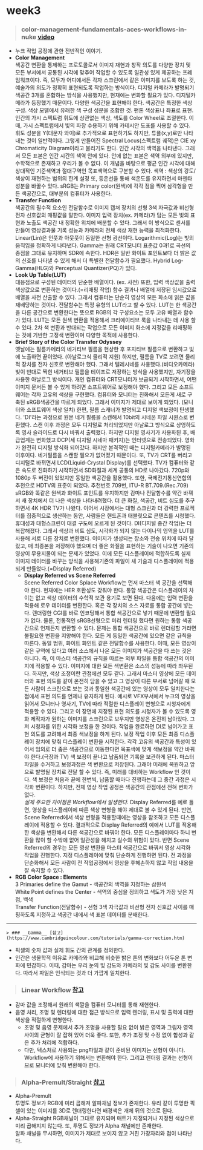 # week3
> ### color-management-fundamentals-aces-workflows-in-nuke [video](https://www.youtube.com/watch?v=Hlj5ep-85ys)
* 누크 작업 공정에 관한 전반적인 이야기.
* __Color Management__     
    색공간 변환을 통제하는 프로토콜로서 이미지 재현과 창작 의도를 다양한 장치 및 모든 부서에서 공통된 시각에 맞추어 작업할 수 있도록 일관성 있게 제공하는 프레임워크이다.
    즉, 모두가 어디에서든 각자 스크린에서 같은 이미지를 보도록 하는 것, 예술가의 의도가 정확히 표현되도록 작업하는 방식이다.
    디지털 카메라가 발명되기 색공간 3개를 혼합하는 방식을 사용했지만, 현재에는 변화할 필요가 있다. 디지털카메라가 등장했기 때문이다. 다양한 색공간을 표현해야 한다. 
    색공간은 특정한 색상 구성. 색상 모델에서 유래한 색 구성 성분을 조합한 것. 팬톤 색상표나 좌표로 표현. 인간의 가시 스펙트럼
    휘도에 상관없는 색상, 색도를 Color Wheel로 조절한다. 이때, 가시 스펙트럼에서 빛의 파장 수용하기 위해 카테시안 도표를 사용할 수 있다. 
    휘도 성분을 Y(대문자 와이)로 추가적으로 표현하기도 하지만, 튜플(x,y)로만 나타내는 것이 일반적이다.
    그렇게 만들어진 Spectral Locus(스펙트럼 궤적)은 CIE xy Chromaticity Diagram이라고 불리기도 한다. 
    인간 시각의 색역을 나타낸다. 그래서 모든 표본은 인간 시간의 색역 안에 있다. 안에 없는 표본은 색역 외부에 있지만, 수학적으로 존재하고 우리가 볼 수 없다.
    이 개념을 바탕으로 평균 인간 시각에 대해 상대적인 기준색역과 절대구역인 목표색역으로 구분할 수 있다.
    색역 : 색상의 강도/ 색상이 재현하는 범위의 한계 설정
    또, 등온선을 통해 색온도를 유지하면서 마젠타 성분을 바꿀수 있다. 
    sRGB는 Primary color(원색)에 각각 점을 찍어 삼각형을 만든 색공간으로, 대부분의 컴퓨터가 사용한다.
* __Transfer Function__     
    색공간의 필수적 요소인 전달함수로 이미지 캡쳐 장치의 선형 3색 자극값과 비선형 전자 신호값의 매핑값을 말한다.
    이미지 입력 장치(ex. 카메라)가 담는 모든 빛의 표현과 노출도 색공간 내 정확한 위치에 배분할 수 있다. 그래서 이 방식으로 센서를 만들어 영상결과물 기록 성능과 카메라의 전체 색상 재현 능력을 최적화한다.
    Linear(Lin)은 인풋과 아웃풋이 동일한 선형 광선이다.
    Logarithmic(Log)는 빛의 움직임을 정확하게 나타낸다.
    Gamma는 원래 CRT모니터 표준값 0과1로 곡선의 종점을 그대로 유지하며 SDR에 속한다.
    HDR은 일반 화이트 포인트보다 더 밝은 값의 신호를 나타낼 수 있게 해서 더 특별한 전달함수가 필요했다. Hybrid Log-Gamma(HLG)와 Perceptual Quantizer(PQ)가 있다.
* __Look Up Table(LUT)__   
    대응점으로 구성된 데이터의 단순한 배열이다. (ex. 사전) 또한, 입력 색상값을 출력 색상값으로 변환하는 것이다.(=리매핑 작업)
    함수 결과나 배열에 저장된 임시값으로 배열을 사전 산출할 수 있다. 그래서 컴퓨터는 단순히 영상의 모든 화소에 읽은 값을 재배당하는 것이다.
    전달함수는 특정 유형의 LUT라고 할 수 있다. LUT는 한 색공간을 다른 공간으로 변환한다는 뜻으로 
    RGB의 각 구성요소는 모두 고유 배열과 함수가 있다.
    LUT는 모든 원색 변환을 적용해서 크리에이티브 룩을 나타내는 데 사용 할 수 있다. 2차 색 변환과 반대되는 작업으로 모든 이미지 화소에 지정값을 리매핑하는 것에 기반한 고정색 변환이며 다양한 목적에 사용한다.
* __Brief Story of the Color Transfer Odyssey__    
    옛날에는 필름카메라의 네거티브 필름을 현상한 후 포지티브 필름으로 변환하고 빛에 노출하면 끝이었다. (아날로그식 물리적 지원) 하지만, 필름을 TV로 보려면 물리적 장치를 전자 신호로 변환해야 했다. 그래서 텔레시네를 사용했다.(비디오카메라) 빛이 반대로 찍힌 네거티브 필름을 테이프로 저장하는 방식을 사용했지만, 자기장을 사용한 아날로그 방식이다. 개인 컴퓨터와 CRT모니터가 보급되기 시작하면서, 어떤 이미지 문서든 볼 수 있게 하려면 소프트웨어로 보정해야 했다. 그리고 모든 소프트웨어는 각자 고유의 색상을 구현했다. 컴퓨터와 모니터는 진화해서 모든게 새로 구축된 sRGB색공간을 따르게 되었다. 그래서 이미지가 제대로 보이게 되었다. (모니터와 소프트웨어 색상 일치) 한편, 필름 스캐너가 발명되고 디지털 색보정이 탄생했다. 'DI'라는 과정으로 원본 네거 필름을 스캔해서 10bit의 시네온 파일 시퀀스로 변환했다. 스캔 이후 과정은 모두 디지털로 처리되었지만 아날로그 방식으로 상영하도록 영사 슬라이드로 다시 바꿔서 출력했다. 하지만 디지털 영사기가 사용화된 후, 배급업계는 변화했고 DCP(세 디지털 시네마 패키지)는 인터넷으로 전송되었다. 영화가 완전히 디지털 방식화 되어갔다. 하지만 본격적인 때는 디지털카메라가 발명된 이후이다. 네거필름을 스캔할 필요가 없어졌기 때문이다. 또, TV가 CRT를 버리고 디지털로 바뀌면서 LCD(Liquid-Crystal Display)를 선택했다. TV가 컴퓨터와 같은 속도로 진화하기 시작하면서 SD화질과 세계 공통의 HD로 나아갔다. 720p와 1080p 두 버전이 있었지만 동일한 색공간을 활용했다. 또한, 국제전기통신연합의 추천으로  HDTV의 표준이 되었다. 추천번호 709번, ITU-R BT.709.(Rec.709) sRGB와 똑같은 원색과 화이트 포인트를 유지하지만 감마나 전달함수를 약간 바꿔서 새 장치에서 더 나은 색상을 나타내려했다. 더 큰 화질, 색공간, 비트 심도를 추구하면서 4K HDR TV가 나왔다. 이어서 시장에서는 대형 스크린과 더 강력한 프로젝터를 집중적으로 생산하는 동안, 사람들은 핸드폰과 태블릿으로 콘텐츠를 시청했다. 휴대성과 대형스크린이 대결 구도에 오르게 된 것이다. DI(디지털 중간 작업)는 더 복잡해졌다. 그래서 색상과 비트 심도, 시각화가 되지 않는 다이나믹 영역을 LUT를 사용해 서로 다른 장치로 변환했다. 이미지가 생성되는 장소와 전송 위치에 따라 달랐고, 매 최종본을 저장해야 했으며 더 좋은 화질을 표현하는 기술이 나오면 기존의 영상이 무용지물이 되는 문제가 있었다. 이에 모든 디스플레이에 적합하도록 실제 이미지 데이터를 바꾸는 방식을 사용해기존의 파일이 새 기술과 디스플레이에 적용되게 만들었다.(=Display Referred)
    * __Display Referred vs Scene Referred__     
    Scene Referred Color Splace Workflow는 먼저 마스터 색 공간을 선택해야 한다. 현재에는 HER 호환성도 갖춰야 한다. 통합 색공간은 디스플레이의 차이는 없고 색상 데이터의 수학적 보관 용기로 보면 된다. 다음에는 입력 변환을 적용해 로우 데이터를 변환한다. 혹은 각 장치의 소스 자료를 통합 공간에 넣는다. 렌더링한 CGI를 바로 인코딩해서 통합 색공간으로 넣기 때문에 변환할 필요가 없다. 물론, 전통적인 sRGB선형으로 미리 렌더링 했다면 원하는 통합 색공간으로 언제든지 변환할 수 있다. 문제는 통합 색공간으로 바로 렌더링할 거라면 불필요한 변환을 지양해야 한다. 모든 게 동일한 색공간에 있으면 같은 규칙을 따른다. 동일 범위, 화이트 화인트 같은 전달함수를 사용한다. 이때, 모든 영상이 같은 구역에 있다고 여러 소스에서 나온 모든 이미지가 색공간을 다 쓰는 것은 아니다. 즉, 이 마스터 색공간의 규칙을 따르는 외부 파일을 통합 색공간의 이미지에 적용할 수 있다. 이미지에 대한 모든 색변환은 소스의 성능에 따라 좌우된다. 하지만, 색상 조정이란 관점에선 모두 같다. 그래서 마스터 영상에 모든 데이터와 표현 의도를 같이 온전히 담을 수 있고 그 영상이 다른 부서로 넘어갈 때 모든 사람이 스크린으로 보는 것과 동일한 색공간에 있는 영상이 모두 일치한다는 점에서 표현 의도를 언제나 유지하게 된다. 예시로 VFX부서에서 누크의 영상을 읽어서 모니터나 영사기, TV에 따라 적절한 디스플레이 변형으로 시청자에게 적용할 수 있다. 그리고 이 장면에 지정된 표현 의도를 시청자가 볼 수 있도록 영화 제작자가 원하는 이미지를 스크린으로 보우지만 영상은 온전히 남아있다. 그저 시청자를 위한 시각화 보정을 한 것이다. 작업을 완료하면 DI로 넘어가고 표현 의도를 고려해서 최종 색보정을 하게 된다. 보정 작업 이후 모든 최종 디스플레이 장치에 맞춰 디스플레이 변환을 시작한다. 각각 고유의 색공간과 특성이 있어서 임의로 더 좁은 색공간으로 이동한다면 목표색에 맞게 색보정을 약간 바꿔야 한다.(극장과 TV) 색 보정이 끝나고 납품되면 기록을 보관하게 된다. 마스터 파일을 수거하고 보정과정은 색 변환으로 저장된다. 그래야 미래에 복원하고 앞으로 발명될 장치로 전달 할 수 있다. 즉, 미래를 대비하는 Workflow 인 것이다. 색 보정은 처음과 끝에 한번씩, 납품할 때마다 진행하는데 그 중간 과정은 시각화 변환이다. 하지만, 전체 영상 작업 공정은 색공간의 관점에선 전혀 변화가 없다.     
    _실제 주요한 차이점은 Workflow에서 발생한다._ Display Referred를 예로 들면, 영상을 디스플레이에 따른 색상 변형을 해야 제대로 볼 수 있게 된다. 반연, Scene Referred에서 색상 변형을 적용할때에는 영상을 참조하고 모든 디스플레이에 적용할 수 있다. 결과적으로 Display Referred의 예에서 LUT를 적용해 한 색상을 변환해서 다른 색공간으로 바꿔야 한다. 모든 디스플레이마다 하니 변환을 많이 할 수밖에 없어 일관성을 해치고 실수의 위험이 있다. 반면 Scene Referred의 경우는 모든 영상 변환을 마스터 색공간으로 바꿔서 영상 시각화 작업을 진행한다. 지정 디스플레이에 맞춰 단순하게 진행하면 된다. 전 과정을 단순화해서 모든 사람이 전 작업공정에서 영상을 후헤손하지 않고 작업 내용을 잘 숙지할 수 있다.
* __RGB Color Space : Elements__      
    3 Primaries define the Gamut - 색공간의 색역을 지정하는 삼원색     
    White Point defines the Center - 색역의 중심을 정의하고 색도가 가장 낮은 지점, 백색     
    Transfer Function(전달함수) - 선형 3색 자극값과 비선형 전자 신호값 사이를 매핑하도록 지정하고 색공간 내에서 색 표본 데이터를 분배한다.    
------------------------------------------
    > ### __Gamma__ [참고](https://www.cambridgeincolour.com/tutorials/gamma-correction.htm)
* 픽셀의 숫자 값과 실제 휘도 간의 관계를 정의한다. 
* 인간은 생물학적 이유로 카메라와 비교해 비슷한 밝은 톤의 변화보다 어두운 톤 변화에 민감하다. 이때, 감마는 우리 눈의 빛 감도와 카메라의 빛 감도 사이를 변환한다. 따라서 파일은 인식되는 것과 더 가깝게 일치한다.
> ### __Linear Workflow__ [참고](https://knowledge.autodesk.com/support/maya/learn-explore/caas/CloudHelp/cloudhelp/2018/ENU/Maya-Rendering/files/GUID-A1329E53-4132-4229-AF14-607BE0371F95-htm.html)
* 감마 값을 조정해서 원래의 색깔을 컴퓨터 모니터를 통해 재현한다.
* 음영 처리, 조명 및 렌더링에 대한 접근 방식으로 입력 렌더링, 표시 및 출력에 대한 색상을 적절하게 변형한다.
    * 조명 및 음영 문제에서 추가 조명을 사용할 필요 없이 밝은 영역과 그림자 영역 사이의 균형이 잘 잡혀 있어 더욱 좋다. 또한, 추가 조정 및 수정 없이 합성과 같은 추가 처리에 적합하다.
    * 다만, 텍스처로 사용되는 png파일과 같이 준비된 이미지는 선형이 아니다. Workflow에 사용하기 위해서는 변환해야 한다. 그리고 렌더링 결과는 선형이므로 모니터에 맞춰 변환해야 한다.
> ### __Alpha-Premult/Straight__ [참고](https://www.cgdirector.com/premultiplied-alpha-vs-straight-alpha/)
* Alpha-Premult    
투명도 정보가 RGB에 미리 곱해져 알파채널 정보가 존재한다.
유리 같이 투명한 픽셀이 있는 이미지를 3D로 렌더링한다면 배경색은 개체 뒤의 것으로 된다.
* Alpha-Straight
RGB채널이 그대로 유지되며 매트가 지정되거나 지정된 색상으로 미리 곱해지지 않는다. 또, 투명도 정보가 Alpha 채널에만 존재한다.   
알파 채널을 무시하면, 이미지가 제대로 보이지 않고 거친 가장자리와 점이 나타난다.
